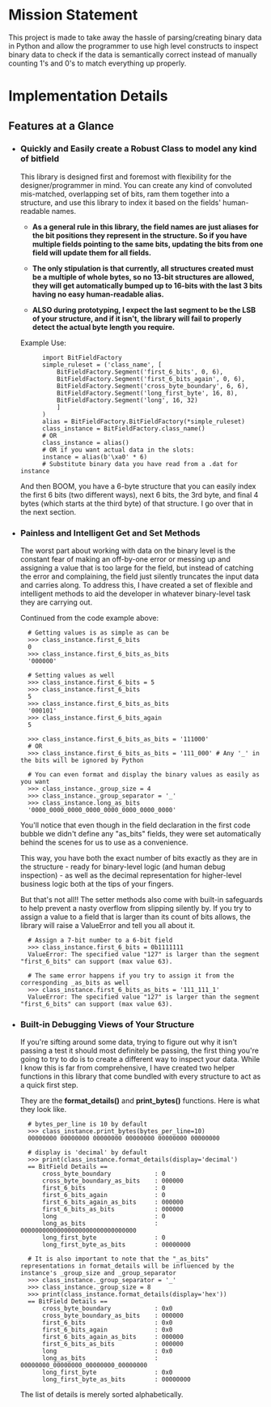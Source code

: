 # Mission Statement
This project is made to take away the hassle of parsing/creating binary data in
Python and allow the programmer to use high level constructs to inspect binary
data to check if the data is semantically correct instead of manually counting
1's and 0's to match everything up properly. 

# Implementation Details

## Features at a Glance

* ### Quickly and Easily create a Robust Class to model any kind of bitfield
	This library is designed first and foremost with flexibility for the designer/programmer in mind.  You can create any kind of convoluted mis-matched, overlapping set of bits, ram them together into a structure, and use this library to index it based on the fields' human-readable names.

	* **As a general rule in this library, the field names are just aliases for the bit positions they represent in the structure. So if you have multiple fields pointing to the same bits, updating the bits from one field will update them for all fields.**

	* **The only stipulation is that currently, all structures created must be a multiple of whole bytes, so no 13-bit structures are allowed, they will get automatically bumped up to 16-bits with the last 3 bits having no easy human-readable alias.**

	* **ALSO during prototyping, I expect the last segment to be the LSB of your structure, and if it isn't, the library will fail to properly detect the actual byte length you require.**

	Example Use:

			import BitFieldFactory
			simple_ruleset = ('class_name', [
				BitFieldFactory.Segment('first_6_bits', 0, 6),
				BitFieldFactory.Segment('first_6_bits_again', 0, 6),
				BitFieldFactory.Segment('cross_byte_boundary', 6, 6),
				BitFieldFactory.Segment('long_first_byte', 16, 8),
				BitFieldFactory.Segment('long', 16, 32)
				]
			)
			alias = BitFieldFactory.BitFieldFactory(*simple_ruleset)
			class_instance = BitFieldFactory.class_name()
			# OR
			class_instance = alias()
			# OR if you want actual data in the slots:
			instance = alias(b'\xa0' * 6)
			# Substitute binary data you have read from a .dat for instance

	And then BOOM, you have a 6-byte structure that you can easily index the first 6 bits (two different ways), next 6 bits, the 3rd byte, and final 4 bytes (which starts at the third byte) of that structure.  I go over that in the next section.

* ### Painless and Intelligent Get and Set Methods
	The worst part about working with data on the binary level is the constant fear of making an off-by-one error or messing up and assigning a value that is too large for the field, but instead of catching the error and complaining, the field just silently truncates the input data and carries along.  To address this, I have created a set of flexible and intelligent methods to aid the developer in whatever binary-level task they are carrying out.

	Continued from the code example above:

		# Getting values is as simple as can be
		>>> class_instance.first_6_bits
		0
		>>> class_instance.first_6_bits_as_bits
		'000000'

		# Setting values as well
		>>> class_instance.first_6_bits = 5
		>>> class_instance.first_6_bits
		5
		>>> class_instance.first_6_bits_as_bits
		'000101'
		>>> class_instance.first_6_bits_again
		5

		>>> class_instance.first_6_bits_as_bits = '111000'
		# OR
		>>> class_instance.first_6_bits_as_bits = '111_000' # Any '_' in the bits will be ignored by Python

		# You can even format and display the binary values as easily as you want
		>>> class_instance._group_size = 4
		>>> class_instance._group_separator = '_'
		>>> class_instance.long_as_bits
		'0000_0000_0000_0000_0000_0000_0000_0000'

	You'll notice that even though in the field declaration in the first code bubble we didn't define any "as_bits" fields, they were set automatically behind the scenes for us to use as a convenience. 

	This way, you have both the exact number of bits exactly as they are in the structure - ready for binary-level logic (and human debug inspection) - as well as the decimal representation for higher-level business logic both at the tips of your fingers.

	But that's not all!!  The setter methods also come with built-in safeguards to help prevent a nasty overflow from slipping silently by.  If you try to assign a value to a field that is larger than its count of bits allows, the library will raise a ValueError and tell you all about it.

		# Assign a 7-bit number to a 6-bit field
		>>> class_instance.first_6_bits = 0b1111111
		ValueError: The specified value "127" is larger than the segment "first_6_bits" can support (max value 63).

		# The same error happens if you try to assign it from the corresponding _as_bits as well
		>>> class_instance.first_6_bits_as_bits = '111_111_1'
		ValueError: The specified value "127" is larger than the segment "first_6_bits" can support (max value 63).


* ### Built-in Debugging Views of Your Structure
	If you're sifting around some data, trying to figure out why it isn't passing a test it should most definitely be passing, the first thing you're going to try to do is to create a different way to inspect your data.  While I know this is far from comprehensive, I have created two helper functions in this library that come bundled with every structure to act as a quick first step.

	They are the **format_details()** and **print_bytes()** functions.  Here is what they look like.

		# bytes_per_line is 10 by default
		>>> class_instance.print_bytes(bytes_per_line=10)
		00000000 00000000 00000000 00000000 00000000 00000000 

		# display is 'decimal' by default
		>>> print(class_instance.format_details(display='decimal')
		== BitField Details ==
			cross_byte_boundary            : 0
			cross_byte_boundary_as_bits    : 000000
			first_6_bits                   : 0
			first_6_bits_again             : 0
			first_6_bits_again_as_bits     : 000000
			first_6_bits_as_bits           : 000000
			long                           : 0
			long_as_bits                   : 00000000000000000000000000000000
			long_first_byte                : 0
			long_first_byte_as_bits        : 00000000

		# It is also important to note that the "_as_bits" representations in format_details will be influenced by the instance's _group_size and _group_separator
		>>> class_instance._group_separator = '_'
		>>> class_instance._group_size = 8
		>>> print(class_instance.format_details(display='hex'))
		== BitField Details ==
			cross_byte_boundary            : 0x0
			cross_byte_boundary_as_bits    : 000000
			first_6_bits                   : 0x0
			first_6_bits_again             : 0x0
			first_6_bits_again_as_bits     : 000000
			first_6_bits_as_bits           : 000000
			long                           : 0x0
			long_as_bits                   : 00000000_00000000_00000000_00000000
			long_first_byte                : 0x0
			long_first_byte_as_bits        : 00000000

	The list of details is merely sorted alphabetically.

